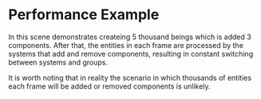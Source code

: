 # Performance Example

In this scene demonstrates createing 5 thousand beings which is added 3 components. 
After that, the entities in each frame are processed by the systems 
that add and remove components, resulting in constant switching between systems and groups.

It is worth noting that in reality the scenario in which
thousands of entities each frame will be added or removed
components is unlikely.